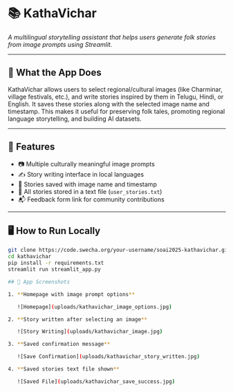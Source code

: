 # 📚 KathaVichar

_A multilingual storytelling assistant that helps users generate folk stories from image prompts using Streamlit._

---

## 🧩 What the App Does

KathaVichar allows users to select regional/cultural images (like Charminar, village festivals, etc.), and write stories inspired by them in Telugu, Hindi, or English. It saves these stories along with the selected image name and timestamp. This makes it useful for preserving folk tales, promoting regional language storytelling, and building AI datasets.

---

## 🚀 Features

- 📷 Multiple culturally meaningful image prompts
- ✍️ Story writing interface in local languages
- 💾 Stories saved with image name and timestamp
- 📄 All stories stored in a text file (`user_stories.txt`)
- 📬 Feedback form link for community contributions

---

## 🖥️ How to Run Locally

```bash
git clone https://code.swecha.org/your-username/soai2025-kathavichar.git
cd kathavichar
pip install -r requirements.txt
streamlit run streamlit_app.py

## 📸 App Screenshots

1. **Homepage with image prompt options**

   ![Homepage](uploads/kathavichar_image_options.jpg)

2. **Story written after selecting an image**

   ![Story Writing](uploads/kathavichar_image.jpg)

3. **Saved confirmation message**

   ![Save Confirmation](uploads/kathavichar_story_written.jpg)

4. **Saved stories text file shown**

   ![Saved File](uploads/kathavichar_save_success.jpg)


